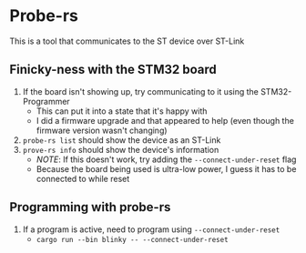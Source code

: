 # Probe-rs

This is a tool that communicates to the ST device over ST-Link

## Finicky-ness with the STM32 board

1. If the board isn't showing up, try communicating to it using the STM32-Programmer
    * This can put it into a state that it's happy with
    * I did a firmware upgrade and that appeared to help (even though the firmware version wasn't changing)
1. `probe-rs list` should show the device as an ST-Link
1. `prove-rs info` should show the device's information
    * _NOTE_: If this doesn't work, try adding the `--connect-under-reset` flag
    * Because the board being used is ultra-low power, I guess it has to be connected to while reset

## Programming with probe-rs
1. If a program is active, need to program using `--connect-under-reset`
    * `cargo run --bin blinky -- --connect-under-reset`